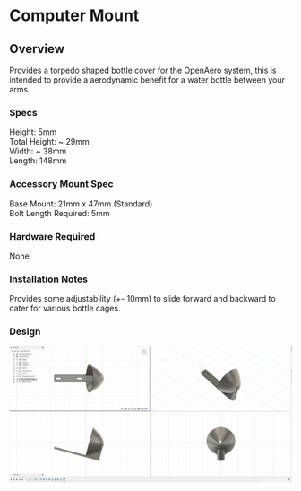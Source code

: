 # Computer Mount

## Overview

Provides a torpedo shaped bottle cover for the OpenAero system, this is intended to provide a aerodynamic benefit for a water bottle between your arms.

### Specs
Height: 5mm\
Total Height: ~ 29mm\
Width: ~ 38mm\
Length: 148mm

### Accessory Mount Spec
Base Mount: 21mm x 47mm (Standard)\
Bolt Length Required: 5mm

### Hardware Required

None

### Installation Notes

Provides some adjustability (+- 10mm) to slide forward and backward to cater for various bottle cages.

### Design

![Design Screenshot](Images/Design-Torpedo-Mount-v1.png)